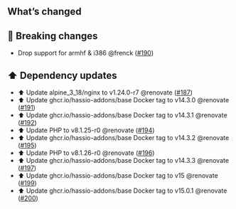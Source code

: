 ## What’s changed

## 🚨 Breaking changes

- Drop support for armhf & i386 @frenck ([#190](https://github.com/hassio-addons/addon-phpmyadmin/pull/190))

## ⬆️ Dependency updates

- ⬆️ Update alpine_3_18/nginx to v1.24.0-r7 @renovate ([#187](https://github.com/hassio-addons/addon-phpmyadmin/pull/187))
- ⬆️ Update ghcr.io/hassio-addons/base Docker tag to v14.3.0 @renovate ([#191](https://github.com/hassio-addons/addon-phpmyadmin/pull/191))
- ⬆️ Update ghcr.io/hassio-addons/base Docker tag to v14.3.1 @renovate ([#192](https://github.com/hassio-addons/addon-phpmyadmin/pull/192))
- ⬆️ Update PHP to v8.1.25-r0 @renovate ([#194](https://github.com/hassio-addons/addon-phpmyadmin/pull/194))
- ⬆️ Update ghcr.io/hassio-addons/base Docker tag to v14.3.2 @renovate ([#195](https://github.com/hassio-addons/addon-phpmyadmin/pull/195))
- ⬆️ Update PHP to v8.1.26-r0 @renovate ([#196](https://github.com/hassio-addons/addon-phpmyadmin/pull/196))
- ⬆️ Update ghcr.io/hassio-addons/base Docker tag to v14.3.3 @renovate ([#197](https://github.com/hassio-addons/addon-phpmyadmin/pull/197))
- ⬆️ Update ghcr.io/hassio-addons/base Docker tag to v15 @renovate ([#199](https://github.com/hassio-addons/addon-phpmyadmin/pull/199))
- ⬆️ Update ghcr.io/hassio-addons/base Docker tag to v15.0.1 @renovate ([#200](https://github.com/hassio-addons/addon-phpmyadmin/pull/200))
